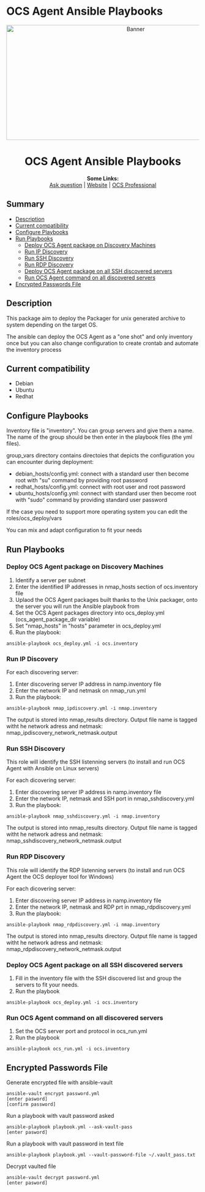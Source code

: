 # OCS Agent Ansible Playbooks

<p align="center">
  <img src="https://cdn.ocsinventory-ng.org/common/banners/banner660px.png" height=300 width=660 alt="Banner">
</p>

<h1 align="center">OCS Agent Ansible Playbooks</h1>
<p align="center">
  <b>Some Links:</b><br>
  <a href="http://ask.ocsinventory-ng.org">Ask question</a> |
  <a href="https://www.ocsinventory-ng.org/?utm_source=github-ocs">Website</a> |
  <a href="https://www.ocsinventory-ng.org/en/#ocs-pro-en">OCS Professional</a>
</p>

## Summary

- [Description](#description)
- [Current compatibility](#current-compatibility)
- [Configure Playbooks](#configure-playbooks)
- [Run Playbooks](#Run-Playbooks)
  * [Deploy OCS Agent package on Discovery Machines](#Deploy-OCS-Agent-package-on-Discovery-Machines)
  * [Run IP Discovery](#Run-IP-Discovery)
  * [Run SSH Discovery](#Run-SSH-Discovery)
  * [Run RDP Discovery](#Run-RDP-Discovery)
  * [Deploy OCS Agent package on all SSH discovered servers](#Deploy-OCS-Agent-package-on-all-SSH-discovered-servers)
  * [Run OCS Agent command on all discovered servers](#Run-OCS-Agent-command-on-all-discovered-servers)
- [Encrypted Passwords File](#encrypted_password)

## Description

This package aim to deploy the Packager for unix generated archive to system depending on the target OS.

The ansible can deploy the OCS Agent as a "one shot" and only inventory once but you can also change configuration to create crontab and automate the inventory process

## Current compatibility
- Debian
- Ubuntu
- Redhat

## Configure Playbooks

Inventory file is "inventory". You can group servers and give them a name. The name of the group should be then enter in the playbook files (the yml files).

group_vars directory contains directoies that depicts the configuration you can encounter during deployment:

* debian_hosts/config.yml: connect with a standard user then become root with "su" command by providing root password
* redhat_hosts/config.yml: connect with root user and root password
* ubuntu_hosts/config.yml: connect with standard user then become root with "sudo" command by providing standard user password

If the case you need to support more operating system you can edit the roles/ocs_deploy/vars

You can mix and adapt configuration to fit your needs

## Run Playbooks

### Deploy OCS Agent package on Discovery Machines

1. Identify a server per subnet
2. Enter the identified IP addresses in nmap_hosts section of ocs.inventory file
3. Uplaod the OCS Agent packages built thanks to the Unix packager, onto the server you will run the Ansible playbook from
4. Set the OCS Agent packages directory into ocs_deploy.yml (ocs_agent_package_dir variable)
5. Set "nmap_hosts" in "hosts" parameter in ocs_deploy.yml
6. Run the playbook:

```shell
ansible-playbook ocs_deploy.yml -i ocs.inventory
```

### Run IP Discovery

For each discovering server:

1. Enter discovering server IP address in namp.inventory file
2. Enter the network IP and netmask on nmap_run.yml
3. Run the playbook:

```shell
ansible-playbook nmap_ipdiscovery.yml -i nmap.inventory
```

The output is stored into nmap_results directory. Output file name is tagged witht he network adress and netmask: nmap_ipdiscovery_network_netmask.output

### Run SSH Discovery

This role will identify the SSH listenning servers (to install and run OCS Agent with Ansible on Linux servers)

For each dicovering server:

1. Enter discovering server IP address in namp.inventory file
2. Enter the network IP, netmask and SSH port in nmap_sshdiscovery.yml
3. Run the playbook:

```shell
ansible-playbook nmap_sshdiscovery.yml -i nmap.inventory
```

The output is stored into nmap_results directory. Output file name is tagged witht he network adress and netmask: nmap_sshdiscovery_network_netmask.output


### Run RDP Discovery

This role will identify the RDP listenning servers (to install and run OCS Agent the OCS deployer tool for Windows)

For each dicovering server:

1. Enter discovering server IP address in namp.inventory file
2. Enter the network IP, netmask and RDP prt in nmap_rdpdiscovery.yml
3. Run the playbook:

```shell
ansible-playbook nmap_rdpdiscovery.yml -i nmap.inventory
```

The output is stored into nmap_results directory. Output file name is tagged witht he network adress and netmask: nmap_rdpdiscovery_network_netmask.output

### Deploy OCS Agent package on all SSH discovered servers

1. Fill in the inventory file with the SSH discovered list and group the servers to fit your needs.
2. Run the playbook

```shell
ansible-playbook ocs_deploy.yml -i ocs.inventory
```

### Run OCS Agent command on all discovered servers

1. Set the OCS server port and protocol in ocs_run.yml
2. Run the playbook

```shell
ansible-playbook ocs_run.yml -i ocs.inventory
```

## Encrypted Passwords File

Generate encrypted file with ansible-vault

```shell
ansible-vault encrypt password.yml
[enter pasword]
[confirm password]
```

Run a playbook with vault password asked

```shell
ansible-playbook playbook.yml --ask-vault-pass
[enter pasword]
```

Run a playbook with vault password in text file

```shell
ansible-playbook playbook.yml --vault-password-file ~/.vault_pass.txt
```

Decrypt vaulted file

```shell
ansible-vault decrypt password.yml
[enter pasword]
```
